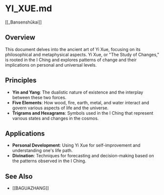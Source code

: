 # YI_XUE.md
[[_Bansenshūkai]]
## Overview
This document delves into the ancient art of Yi Xue, focusing on its philosophical and metaphysical aspects. Yi Xue, or "The Study of Changes," is rooted in the I Ching and explores patterns of change and their implications on personal and universal levels.

## Principles
- **Yin and Yang**: The dualistic nature of existence and the interplay between these two forces.
- **Five Elements**: How wood, fire, earth, metal, and water interact and govern various aspects of life and the universe.
- **Trigrams and Hexagrams**: Symbols used in the I Ching that represent various states and changes in the cosmos.

## Applications
- **Personal Development**: Using Yi Xue for self-improvement and understanding one's life path.
- **Divination**: Techniques for forecasting and decision-making based on the patterns observed in the I Ching.

## See Also
- [[BAGUAZHANG]]
